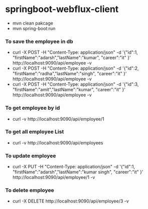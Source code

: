 # springboot-webflux-client

* mvn clean pakcage 
* mvn spring-boot:run 


### To save the employee in db 
* curl -X POST -H "Content-Type: application/json" -d '{"id":1, "firstName":"adarsh","lastName":"kumar", "career":"it" }' http://localhost:9090/api/employee -v
* curl -X POST -H "Content-Type: application/json" -d '{"id":2, "firstName":"radha","lastName":"singh", "career":"it" }' http://localhost:9090/api/employee -v
* curl -X POST -H "Content-Type: application/json" -d '{"id":3, "firstName":"amit","lastName":"kumar", "career":"it" }' http://localhost:9090/api/employee -v

### To get employee by id 
* curl -v http://localhost:9090/api/employee/1

### To get all employee List
* curl -v http://localhost:9090/api/employees

### To update employee 
*  curl -X PUT -H "Content-Type: application/json" -d '{"id":1, "firstName":"adarsh","lastName":"kumar singh", "career":"it" }' http://localhost:9090/api/employee/1 -v


### To delete employee 
* curl -X DELETE  http://localhost:9090/api/employee/3 -v